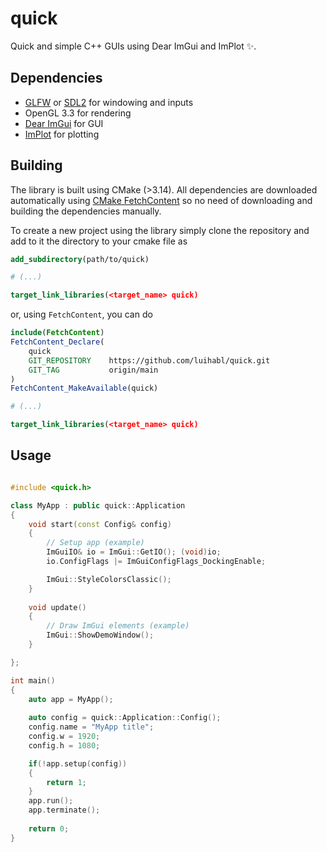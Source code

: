 # quick
Quick and simple C++ GUIs using Dear ImGui and ImPlot ✨.

## Dependencies

- [GLFW](https://github.com/glfw/glfw) or [SDL2](https://github.com/libsdl-org/SDL) for windowing and inputs
- OpenGL 3.3 for rendering
- [Dear ImGui](https://github.com/ocornut/imgui) for GUI
- [ImPlot](https://github.com/epezent/implot) for plotting

## Building

The library is built using CMake (>3.14). All dependencies are downloaded automatically using [CMake FetchContent](https://cmake.org/cmake/help/latest/module/FetchContent.html) so no need of downloading and building the dependencies manually. 

To create a new project using the library simply clone the repository and add to it the directory to your cmake file as

```cmake 
add_subdirectory(path/to/quick)

# (...)

target_link_libraries(<target_name> quick)
```

or, using `FetchContent`, you can do

```cmake 
include(FetchContent)
FetchContent_Declare(
    quick
    GIT_REPOSITORY    https://github.com/luihabl/quick.git
    GIT_TAG           origin/main
)
FetchContent_MakeAvailable(quick)

# (...)

target_link_libraries(<target_name> quick)
```


## Usage

```cpp

#include <quick.h>

class MyApp : public quick::Application
{
    void start(const Config& config)
    {
        // Setup app (example)
        ImGuiIO& io = ImGui::GetIO(); (void)io;
        io.ConfigFlags |= ImGuiConfigFlags_DockingEnable;

        ImGui::StyleColorsClassic();
    }
    
    void update()
    {
        // Draw ImGui elements (example)
        ImGui::ShowDemoWindow();
    }

};

int main()
{
    auto app = MyApp();
    
    auto config = quick::Application::Config();
    config.name = "MyApp title";
    config.w = 1920;
    config.h = 1080;

    if(!app.setup(config))
    {
        return 1;
    }
    app.run();
    app.terminate();  
        
    return 0;
}


```
